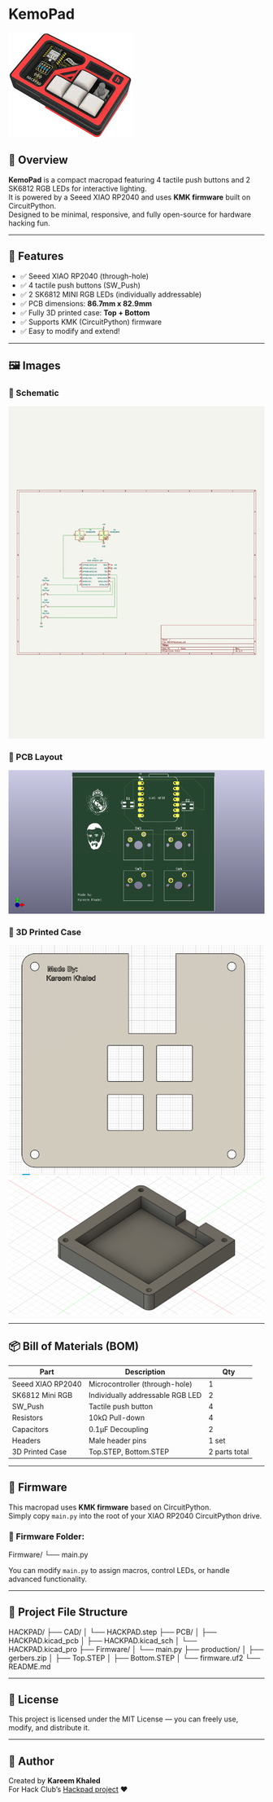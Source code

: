 # KemoPad

![Hackpad Hero Image](images/hackpad-hero.jpg)

## 🧠 Overview
**KemoPad** is a compact macropad featuring 4 tactile push buttons and 2 SK6812 RGB LEDs for interactive lighting.  
It is powered by a Seeed XIAO RP2040 and uses **KMK firmware** built on CircuitPython.  
Designed to be minimal, responsive, and fully open-source for hardware hacking fun.

---

## 🧰 Features
- ✅ Seeed XIAO RP2040 (through-hole)
- ✅ 4 tactile push buttons (SW_Push)
- ✅ 2 SK6812 MINI RGB LEDs (individually addressable)
- ✅ PCB dimensions: **86.7mm x 82.9mm**
- ✅ Fully 3D printed case: **Top + Bottom**
- ✅ Supports KMK (CircuitPython) firmware
- ✅ Easy to modify and extend!

---

## 🖼️ Images

### 📘 Schematic  
![Schematic](images/schematic.jpg)

### 🧾 PCB Layout  
![PCB](images/PCB.png)

### 🧱 3D Printed Case  
![Top Case](images/Topcase.png)
![Bottom Case](images/bottomcase.png)

---

## 📦 Bill of Materials (BOM)

| Part               | Description                           | Qty |
|--------------------|----------------------------------------|-----|
| Seeed XIAO RP2040  | Microcontroller (through-hole)         | 1   |
| SK6812 Mini RGB    | Individually addressable RGB LED       | 2   |
| SW_Push            | Tactile push button                    | 4   |
| Resistors          | 10kΩ Pull-down                         | 4   |
| Capacitors         | 0.1µF Decoupling                       | 2   |
| Headers            | Male header pins                       | 1 set |
| 3D Printed Case    | Top.STEP, Bottom.STEP                  | 2 parts total |

---

## 🧪 Firmware

This macropad uses **KMK firmware** based on CircuitPython.  
Simply copy `main.py` into the root of your XIAO RP2040 CircuitPython drive.

### 📁 Firmware Folder:
Firmware/
└── main.py

You can modify `main.py` to assign macros, control LEDs, or handle advanced functionality.

---

## 📂 Project File Structure

HACKPAD/
├── CAD/
│ └── HACKPAD.step
├── PCB/
│ ├── HACKPAD.kicad_pcb
│ ├── HACKPAD.kicad_sch
│ └── HACKPAD.kicad_pro
├── Firmware/
│ └── main.py
├── production/
│ ├── gerbers.zip
│ ├── Top.STEP
│ ├── Bottom.STEP
│ └── firmware.uf2
└── README.md

---

## 🚀 License

This project is licensed under the MIT License — you can freely use, modify, and distribute it.

---

## 🙌 Author

Created by **Kareem Khaled**  
For Hack Club’s [Hackpad project](https://github.com/hackclub/hackpad) ❤️

